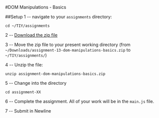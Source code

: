 #DOM Manipulations - Basics

##Setup
1 -- navigate to your `assignments` directory:
```
cd ~/TIY/assignments
```

2 -- [Download the zip file](https://github.com/TIY-Charleston-Front-End-Engineering/Course-Guide/blob/master/assignments/13-dom-manipulations-basics/assignment-13-dom-manipulations-basics.zip?raw=true)

3 -- Move the zip file to your present working directory (from `~/Downloads/assignment-13-dom-manipulations-basics.zip` to `~/TIY/assignments/`)

4 -- Unzip the file:
```
unzip assignment-dom-manipulations-basics.zip
```

5 -- Change into the directory 
```
cd assignment-XX
``` 

6 -- Complete the assignment. All of your work will be in the `main.js` file.

7 -- Submit in Newline